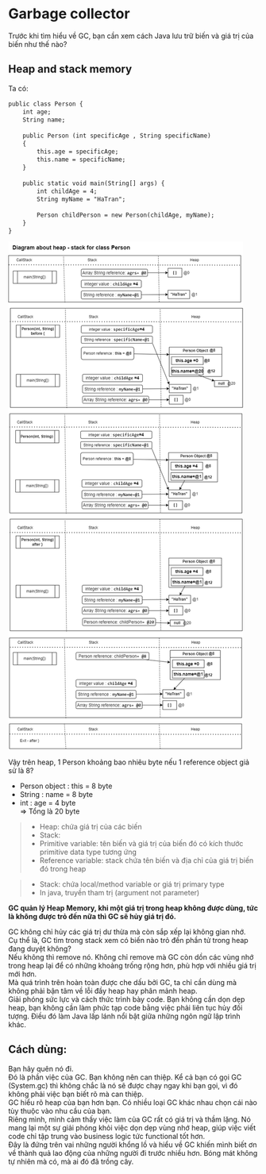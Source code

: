 # Garbage collector

Trước khi tìm hiểu về GC, bạn cần xem cách Java lưu trữ biến và giá trị của biến như thế nào?
## Heap and stack memory

Ta có:

    public class Person {
        int age;
        String name;
    
        public Person (int specificAge , String specificName)
        {
            this.age = specificAge;
            this.name = specificName;
        }
    
        public static void main(String[] args) {
            int childAge = 4;
            String myName = "HaTran";
    
            Person childPerson = new Person(childAge, myName);
        }
    }

![CallStack-Stack-Heap-Diagram](GarbageCollector.png)

Vậy trên heap, 1 Person khoảng bao nhiêu byte nếu 1 reference object giả sử là 8?  
- Person object : this = 8 byte  
- String : name = 8 byte  
- int : age = 4 byte  
=> Tổng là 20 byte

> - Heap: chứa giá trị của các biến
> - Stack: 
>  - Primitive variable: tên biến và giá trị của biến đó có kích thước primitive data type tương ứng
>  - Reference variable: stack chứa tên biến và địa chỉ của giá trị biến đó trong heap

> - Stack: chứa local/method variable or giá trị primary type
> - In java, truyền tham trị (argument not parameter)

**GC quản lý Heap Memory, khi một giá trị trong heap không được dùng, tức là không được trỏ đến nữa thì GC sẽ hủy giá trị đó.**

GC không chỉ hủy các giá trị dư thừa mà còn sắp xếp lại không gian nhớ.  
Cụ thể là, GC tìm trong stack xem có biến nào trỏ đến phần tử trong heap đang duyệt không?  
Nếu không thì remove nó. Không chỉ remove mà GC còn dồn các vùng nhớ trong heap lại để có những khoảng trống rộng hơn, phù hợp với nhiều giá trị mới hơn.  
Mà quá trình trên hoàn toàn được che dấu bởi GC, ta chỉ cần dùng mà không phải bận tâm về lỗi đầy heap hay phân mảnh heap.  
Giải phóng sức lực và cách thức trình bày code. Bạn không cần dọn dẹp heap, bạn không cần làm phức tạp code bằng việc phải liên tục hủy đối tượng. Điều đó làm Java lấp lánh nổi bật giữa những ngôn ngữ lập trình khác.

## Cách dùng:
Bạn hãy quên nó đi.  
Đó là phần việc của GC. Bạn không nên can thiệp. Kể cả bạn có gọi GC (System.gc) thì không chắc là nó sẽ được chạy ngay khi bạn gọi, vì đó không phải việc bạn biết rõ mà can thiệp.   
GC hiểu rõ heap của bạn hơn bạn.
Có nhiều loại GC khác nhau chọn cái nào tùy thuộc vào nhu cầu của bạn.  
Riêng mình, mình cảm thấy việc làm của GC rất có giá trị và thầm lặng. Nó mang lại một sự giải phóng khỏi việc dọn dẹp vùng nhớ heap, giúp việc viết code chỉ tập trung vào business logic tức functional tốt hơn.  
Đây là đứng trên vai những người khổng lồ và hiểu về GC khiến mình biết ơn về thành quả lao động của những người đi trước nhiều hơn. Bóng mát không tự nhiên mà có, mà ai đó đã trồng cây.  

